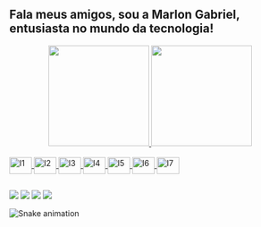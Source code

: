 ## Fala meus amigos, sou a Marlon Gabriel, entusiasta no mundo da tecnologia!

<div align="center">
  <a href="https://github.com/MarlonGBC">
  <img height="180em" src="https://github-readme-stats.vercel.app/api?username=MarlonGBC&show_icons=true&theme=dracula&include_all_commits=true&count_private=true"/>
  <img height="180em" src="https://github-readme-stats.vercel.app/api/top-langs/?username=MarlonGBC&layout=compact&langs_count=7&theme=dracula"/>
</div>
<div style="display: inline_block"><br>
  <img align="center" alt="I1" height="30" width="40" src="https://cdn.jsdelivr.net/gh/devicons/devicon/icons/arduino/arduino-original-wordmark.svg">
  <img align="center" alt="I2" height="30" width="40" src="https://cdn.jsdelivr.net/gh/devicons/devicon/icons/c/c-original.svg">
  <img align="center" alt="I3" height="30" width="40" src="https://cdn.jsdelivr.net/gh/devicons/devicon/icons/csharp/csharp-original.svg">
  <img align="center" alt="I4" height="30" width="40" src="https://cdn.jsdelivr.net/gh/devicons/devicon/icons/git/git-original.svg">
  <img align="center" alt="I5" height="30" width="40" src="https://cdn.jsdelivr.net/gh/devicons/devicon/icons/mysql/mysql-original.svg">
  <img align="center" alt="I6" height="30" width="40" src="https://cdn.jsdelivr.net/gh/devicons/devicon/icons/python/python-original.svg">
  <img align="center" alt="I7" height="30" width="40" src="https://cdn.jsdelivr.net/gh/devicons/devicon/icons/visualstudio/visualstudio-plain.svg">
</div>
  
  ##
 
<div> 
  <a href="https://www.youtube.com/channel/UCNNcBm3YyrUVq8kcvCXKtaA" target="_blank"><img src="https://img.shields.io/badge/YouTube-FF0000?style=for-the-badge&logo=youtube&logoColor=white" target="_blank"></a>
  <a href="https://www.instagram.com/marlom_gabriel/" target="_blank"><img src="https://img.shields.io/badge/-Instagram-%23E4405F?style=for-the-badge&logo=instagram&logoColor=white" target="_blank"></a>
  <a href = "gabrielmarlom8@gmail.com"><img src="https://img.shields.io/badge/Gmail-D14836?style=for-the-badge&logo=gmail&logoColor=white" target="_blank"></a>
  <a href="https://www.linkedin.com/in/marlon-gabriel-5a32b51ab/" target="_blank"><img src="https://img.shields.io/badge/-LinkedIn-%230077B5?style=for-the-badge&logo=linkedin&logoColor=white" target="_blank"></a> 
 
  ![Snake animation](https://github.com/MarlonGBC/MarlonGBC/blob/output/github-contribution-grid-snake.svg)
 
</div>
